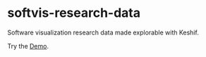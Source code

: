 # softvis-research-data
Software visualization research data made explorable with Keshif.

Try the [Demo](https://softvis-research.github.io/softvis-research-data/).
